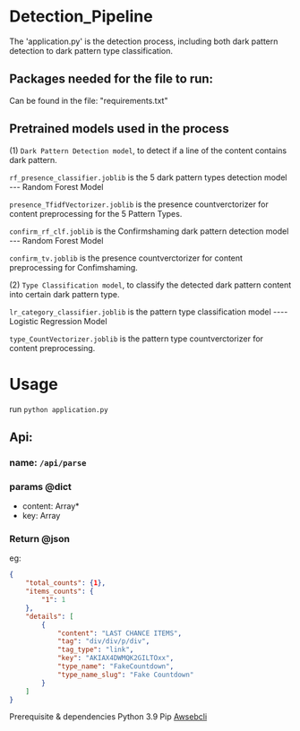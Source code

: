 # Detection_Pipeline

The 'application.py' is the detection process, including both dark pattern detection to dark pattern type classification.

## Packages needed for the file to run:

Can be found in the file: "requirements.txt"

## Pretrained models used in the process

(1) `Dark Pattern Detection model`, to detect if a line of the content contains dark pattern.

`rf_presence_classifier.joblib` is the 5 dark pattern types detection model --- Random Forest Model

`presence_TfidfVectorizer.joblib` is the presence countverctorizer for content preprocessing for the 5 Pattern Types.

`confirm_rf_clf.joblib` is the Confirmshaming dark pattern detection model --- Random Forest Model

`confirm_tv.joblib` is the presence countverctorizer for content preprocessing for Confimshaming.

(2) `Type Classification model`, to classify the detected dark pattern content into certain dark pattern type.

`lr_category_classifier.joblib` is the pattern type classification model ---- Logistic Regression Model

`type_CountVectorizer.joblib` is the pattern type countverctorizer for content preprocessing.

# Usage
run ``` python application.py ```

## Api: 
### name: ``` /api/parse ```
### params @dict
* content: Array*
* key: Array
### Return @json
eg:
```json
{
    "total_counts": {1},
    "items_counts": {
        "1": 1
    },
    "details": [
        {
            "content": "LAST CHANCE ITEMS",
            "tag": "div/div/p/div",
            "tag_type": "link",
            "key": "AKIAX4DWMQK2GILTOxx",
            "type_name": "FakeCountdown",
            "type_name_slug": "Fake Countdown"
        }
    ]
}
```

Prerequisite & dependencies
Python 3.9
Pip
[Awsebcli](https://docs.aws.amazon.com/zh_cn/elasticbeanstalk/latest/dg/eb-cli3-install-windows.html)











